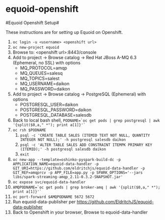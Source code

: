 # equoid-openshift

#Equoid Openshift Setup#

These instructions are for setting up Equoid on Openshift.

1. `oc login -u <username> <openshift url>`
1. `oc new-project equoid`
2. Browse to: \<openshift url\>:8443/console 
3. Add to project -> Browse catalog -> Red Hat JBoss A-MQ 6.3 (Ephemeral, no SSL) with options
    * MQ_PROTOCOL=amqp
    * MQ_QUEUES=salesq
    * MQ_TOPICS=salest
    * MQ_USERNAME=daikon
    * MQ_PASSWORD=daikon
3. Add to project -> Browse catalog -> PostgreSQL (Ephemeral) with options
    * POSTGRESQL_USER=daikon
    * POSTGRESQL_PASSWORD=daikon
    * POSTGRESQL_DATABASE=salesdb
4. Back to local bash shell, ``PODNAME=`oc get pods | grep postgresql | awk '{split($0,a," *"); print a[1]}'` ``
5. `oc rsh $PODNAME`
    1. `psql -c 'CREATE TABLE SALES (ITEMID TEXT NOT NULL, QUANTITY INTEGER NOT NULL);' -h postgresql salesdb daikon`
    2. `psql -c 'ALTER TABLE SALES ADD CONSTRAINT ITEMPK PRIMARY KEY (ITEMID);' -h postgresql salesdb daikon`  
    2. `exit`
6. `oc new-app --template=oshinko-pyspark-build-dc -p APPLICATION_NAME=equoid-data-handler -p GIT_URI=https://github.com/eldritchjs/equoid-data-handler -p GIT_REF=amqprcv -p APP_FILE=app.py -p SPARK_OPTIONS='--jars libs/spark-streaming-amqp_2.11-0.3.2-SNAPSHOT.jar'`
7. `oc expose svc/equoid-data-handler`
8. ``AMQPODNAME=`oc get pods | grep broker-amq | awk '{split($0,a," *"); print a[1]}'` ``
9. `oc port-forward $AMQPODNAME 5672 5672`
10. Run equoid-data-publisher per https://github.com/EldritchJS/equoid-data-publisher
11. Back to Openshift in your browser, Browse to equoid-data-handler
